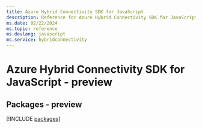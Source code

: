 ```yaml
---
title: Azure Hybrid Connectivity SDK for JavaScript
description: Reference for Azure Hybrid Connectivity SDK for JavaScript
ms.date: 02/22/2024
ms.topic: reference
ms.devlang: javascript
ms.service: hybridconnectivity
---
```

# Azure Hybrid Connectivity SDK for JavaScript - preview
## Packages - preview
[!INCLUDE [packages](hybrid-connectivity-index.md)]